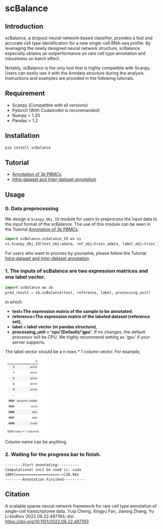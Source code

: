 # scBalance

## Introduction

scBalance, a dropout neural network-based classifier, provides a fast and accurate cell type identification for a new single-cell RNA-seq profile. By leveraging the newly designed neural network structure, scBalance especially obtains an outperformance on rare cell type annotation and robustness on batch effect. 

Notably, scBalance is the only tool that is highly compatible with Scanpy. Users can easily use it with the Anndata structure during the analysis. Instructions and examples are provided in the following tutorials.

## Requirement

- Scanpy (Compatible with all versions)
- Pytorch (With Cudatoolkit is recommanded)
- Numpy > 1.20
- Pandas > 1.2

## Installation

```Python
pip install scBalance
```

## Tutorial

- [Annotation of 3k PBMCs](https://github.com/yuqcheng/scBalance/blob/main/Tutorial/scBalance%20Tuotrial_Annotation%20of%203k%20PBMCs.ipynb)
- [Intra-dataset and Inter-dataset annotation](https://github.com/yuqcheng/scBalance/blob/main/Tutorial/Intradataset%26Interdataset_annotation_tutorial.ipynb)

## Usage

### 0. Data preprocessing

We design a ```Scanpy_Obj_IO``` module for users to preprocess the input data to the input format of the scBalance. The use of this module can be seen in the Tutorial [Annotation of 3k PBMCs](https://github.com/yuqcheng/scBalance/blob/main/Tutorial/scBalance%20Tuotrial_Annotation%20of%203k%20PBMCs.ipynb).

```Python
import scBalance.scbalance_IO as ss
ss.Scanpy_Obj_IO(test_obj=adata, ref_obj=train_adata, label_obj=train_label, scale = False)
```

For users who want to process by yourselve, please follow the Tutorial [Intra-dataset and Inter-dataset annotation](https://github.com/yuqcheng/scBalance/blob/main/Tutorial/Intradataset%26Interdataset_annotation_tutorial.ipynb).

### 1. The inputs of scBalance are two expression matrices and one label vector. 

```Python
import scBalance as sb
pred_result = sb.scBalance(test, reference, label, processing_unit)
```

in which 

- **test=The expression matrix of the sample to be annotated**,
- **reference=The expression matrix of the labeled dataset (reference set),** 
- **label = label vector (in pandas structure)**,
- **processing_unit = 'cpu'(Default)/'gpu'**. If no changes, the default processor will be CPU. We highly recommend setting as 'gpu' if your server supports.

The label vector should be a n rows \* 1 column vector. For example,

<img src="https://github.com/yuqcheng/scBalance/blob/main/Tutorial/usage1.png" width=140/>

Column name can be anything.

### 2. Waiting for the progress bar to finish.

```
--------Start annotating----------
Computational unit be used is: cuda
100%[====================->]28.94s
--------Annotation Finished----------
```

## Citation
A scalable sparse neural network framework for rare cell type annotation of single-cell transcriptome data. Yuqi Cheng, Xingyu Fan, Jianing Zhang, Yu Li bioRxiv 2022.06.22.497193; doi: https://doi.org/10.1101/2022.06.22.497193
